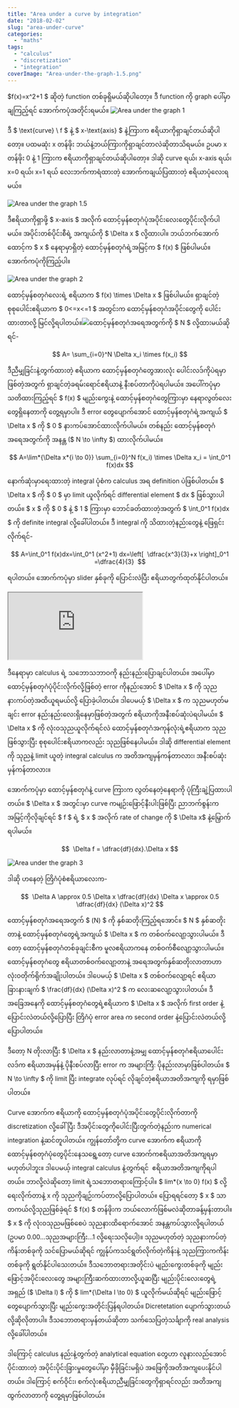 ```yaml
---
title: "Area under a curve by integration"
date: "2018-02-02"
slug: "area-under-curve"
categories:
  - "maths"
tags:
  - "calculus"
  - "discretization"
  - "integration"
coverImage: "Area-under-the-graph-1.5.png"
---
```


$f(x)=x^2+1 $ ဆိုတဲ့ function တစ်ခုရှိမယ်ဆိုပါတော့။ ဒီ function ကို graph ပေါ်မှာချကြည့်ရင် အောက်ကပုံအတိုင်းရမယ်။
![Area under the graph 1](images/Area-under-the-graph-1.png)

ဒီ $ \text{curve} \ f $ နဲ့ $ x-\text{axis} $ နဲ့ကြားက ဧရိယာကိုရှာချင်တယ်ဆိုပါတော့။ ပထမဆုံး x တန်ဖိုး ဘယ်နဲ့ဘယ်ကြားကိုရှာချင်တာလဲဆိုတာသိရမယ်။ ဥပမာ x တန်ဖိုး 0 နဲ့ 1 ကြားက ဧရိယာကိုရှာချင်တယ်ဆိုပါတော့။ ဒါဆို curve ရယ်၊ x-axis ရယ်၊ x=0 ရယ်၊ x=1 ရယ် လေးဘက်ကာရံထားတဲ့ အောက်ကချယ်ပြထားတဲ့ ဧရိယာပုံလေးရမယ်။

![Area under the graph 1.5](images/Area-under-the-graph-1.5.png)

ဒီဧရိယာကိုရှာဖို့ $ x-axis $ အလိုက် ထောင့်မှန်စတုဂံပုံအပိုင်းလေးတွေပိုင်းလိုက်ပါမယ်။ အပိုင်းတစ်ပိုင်းစီရဲ့ အကျယ်ကို $ \Delta x $ လို့ထားပါ။ ဘယ်ဘက်အောက်ထောင့်က $ x $ နေရာမှာရှိတဲ့ ထောင့်မှန်စတုဂံရဲ့အမြင့်က $ f(x) $ ဖြစ်ပါမယ်။ အောက်ကပုံကိုကြည့်ပါ။

![Area under the graph 2](images/Area-under-the-graph-2.png)

ထောင့်မှန်စတုဂံလေးရဲ့ ဧရိယာက $ f(x) \times \Delta x $ ဖြစ်ပါမယ်။ ရှာချင်တဲ့စုစုပေါင်းဧရိယာက $ 0<=x<=1 $ အတွင်းက ထောင့်မှန်စတုဂံအပိုင်းတွေကို ပေါင်းထားတာလို့ မြင်လို့ရပါတယ်။![](images/Area-under-the-graph-2.5.png)ထောင့်မှန်စတုဂံအရေအတွက်ကို $ N $ လို့ထားမယ်ဆိုရင်-

$$
A= \sum_{i=0}^N \Delta x_i \times f(x_i)
$$

ဒီညီမျှခြင်းနဲ့တွက်ထားတဲ့ ဧရိယာက ထောင့်မှန်စတုဂံတွေအားလုံး ပေါင်းလဒ်ကိုပဲရမှာဖြစ်တဲ့အတွက် ရှာချင်တဲ့ခရမ်းရောင်ဧရိယာနဲ့ နီးစပ်တာကိုပဲရပါမယ်။ အပေါ်ကပုံမှာ သတိထားကြည့်ရင် $ f(x) $ မျည်းကွေးနဲ့ ထောင့်မှန်စတုဂံတွေကြားမှာ နေရာလွတ်လေးတွေရှိနေတာကို တွေ့ရမှာပါ။ ဒီ error တွေပျောက်အောင် ထောင့်မှန်စတုဂံရဲ့အကျယ် $ \Delta x $ ကို $ 0 $ နားကပ်အောင်ထားလိုက်ပါမယ်။ တစ်နည်း ထောင့်မှန်စတုဂံအရေအတွက်ကို အနန္တ ($ N \to \infty $) ထားလိုက်ပါမယ်။

$$
A=\lim*{\Delta x*{i \to 0}} \sum_{i=0}^N f(x_i) \times \Delta x_i = \int_0^1 f(x)dx
$$

နောက်ဆုံးမှာရေးထားတဲ့ integral ပုံစံက calculus အရ definition ပဲဖြစ်ပါတယ်။ $ \Delta x $ ကို $ 0 $ မှာ limit ယူလိုက်ရင် differential element $ dx $ ဖြစ်သွားပါတယ်။ $ x $ ကို $ 0 $ နဲ့ $ 1 $ ကြားမှာ ဘောင်ခတ်ထားတဲ့အတွက် $ \int_0^1 f(x)dx $ ကို definite integral လို့ခေါ်ပါတယ်။ ဒီ integral ကို သိထားတဲ့နည်းတွေနဲ့ ဖြေရှင်းလိုက်ရင်-

$$
A=\int_0^1 f(x)dx=\int_0^1 (x^2+1) dx=\left[  \dfrac{x^3}{3}+x \right]_0^1 =\dfrac{4}{3} 
$$

ရပါတယ်။ အောက်ကပုံမှာ slider နှစ်ခုကို ပြောင်းလဲပြီး ဧရိယာတွက်ထုတ်နိုင်ပါတယ်။

<Iframe title="Area under the curve" src="https://www.geogebra.org/material/iframe/id/DkeDsqTU/width/960/height/670/border/888888/smb/false/stb/false/stbh/false/ai/false/asb/false/sri/true/rc/false/ld/false/sdz/true/ctl/false"></Iframe>

ဒီနေရာမှာ calculus ရဲ့ သဘောသဘာဝကို နည်းနည်းပြောချင်ပါတယ်။ အပေါ်မှာ ထောင့်မှန်စတုဂံပုံပိုင်းလိုက်လို့ဖြစ်တဲ့ error ကိုနည်းအောင် $ \Delta x $ ကို သုညနားကပ်တဲ့အထိယူရမယ်လို့ ပြောခဲ့ပါတယ်။ ဒါပေမယ့် $ \Delta x $ က သုညမဟုတ်မချင်း error နည်းနည်းလေးရှိနေမှာဖြစ်တဲ့အတွက် ဧရိယာကိုအနီးစပ်ဆုံးပဲရပါမယ်။ $ \Delta x $ ကို လုံးဝသုညယူလိုက်ရင်လဲ ထောင့်မှန်စတုဂံအကုန်လုံးရဲ့ဧရိယာက သုညဖြစ်သွားပြီး စုစုပေါင်းဧရိယာကလည်း သုညဖြစ်နေပါမယ်။ ဒါဆို differential element ကို သုညနဲ့ limit ယူတဲ့ integral calculus က အတိအကျမှန်ကန်တာလား၊ အနီးစပ်ဆုံးမှန်ကန်တာလား။

အောက်ကပုံမှာ ထောင့်မှန်စတုဂံနဲ့ curve ကြားက လွတ်နေတဲ့နေရာကို ပုံကြီးချဲ့ပြထားပါတယ်။ $ \Delta x $ အတွင်းမှာ curve ကမျဉ်းဖြောင့်နီးပါးဖြစ်ပြီး ညာဘက်စွန်းကအမြင့်ကိုလိုချင်ရင် $ f $ ရဲ့ $ x $ အလိုက် rate of change ကို $ \Delta x$ နဲ့မြှောက်ရပါမယ်။

$$
 \Delta f = \dfrac{df}{dx}.\Delta x
$$

![Area under the graph 3](images/Area-under-the-graph-3.png)

ဒါဆို ဟနေတဲ့ တြိဂံပုံစံဧရိယာလေးက-

$$
 \Delta A \approx 0.5 \Delta x \dfrac{df}{dx} \Delta x \approx 0.5 \dfrac{df}{dx} (\Delta x)^2
$$

ထောင့်မှန်စတုဂံအရေအတွက် $ (N) $ ကို နှစ်ဆတိုးကြည့်ရအောင်။ $ N $ နှစ်ဆတိုးတာနဲ့ ထောင့်မှန်စတုဂံတွေရဲ့အကျယ် $ \Delta x $ က တစ်ဝက်လျော့သွားပါမယ်။ ဒီတော့ ထောင့်မှန်စတုဂံတစ်ခုချင်းစီက မူလဧရိယာကနေ တစ်ဝက်စီလျော့သွားပါမယ်။ ထောင့်မှန်စတုဂံတွေ ဧရိယာတစ်ဝက်လျော့တာနဲ့ အရေအတွက်နှစ်ဆတိုးလာတာဟာ လုံးဝတိုက်ရိုက်အချိုးပါတယ်။ ဒါပေမယ့် $ \Delta x $ တစ်ဝက်လျော့ရင် ဧရိယာခြားနားချက် $ \frac{df}{dx} (\Delta x)^2 $ က လေးဆလျော့သွားပါတယ်။ ဒီအခြေအနေကို ထောင့်မှန်စတုဂံတွေရဲ့ဧရိယာက $ \Delta x $ အလိုက် first order နဲ့ပြောင်းလဲတယ်လို့ပြောပြီး တြိဂံပုံ error area က second order နဲ့ပြောင်းလဲတယ်လို့ပြောပါတယ်။

ဒီတော့ N တိုးလာပြီး $ \Delta x $ နည်းလာတာနဲ့အမျှ ထောင့်မှန်စတုဂံဧရိယာပေါင်းလဒ်က ဧရိယာအမှန်နဲ့ ပိုနီးစပ်လာပြီး error က အများကြီ: ပိုနည်းလာမှာဖြစ်ပါတယ်။ $ N \to \infty $ ကို limit ပြီး integrate လုပ်ရင် လိုချင်တဲ့ဧရိယာအတိအကျကို ရမှာဖြစ်ပါတယ်။

Curve အောက်က ဧရိယာကို ထောင့်မှန်စတုဂံပုံအပိုင်းတွေပိုင်းလိုက်တာကို discretization လို့ခေါ်ပြီး ဒီအပိုင်းတွေကိုပေါင်းပြီးတွက်တဲ့နည်းက numerical integration နဲ့ဆင်တူပါတယ်။ ကျွန်တော်တို့က curve အောက်က ဧရိယာကို ထောင့်မှန်စတုဂံပုံတွေပိုင်းနေသရွေ့တော့ curve အောက်ကဧရိယာအတိအကျရမှာမဟုတ်ပါဘူး။ ဒါပေမယ့် integral calculus နဲ့တွက်ရင်  ဧရိယာအတိအကျကိုရပါတယ်။ ဘာလို့လဲဆိုတော့ limit ရဲ့သဘောတရားကြောင့်ပါ။ $ lim*{x \to 0} f(x) $ လို့ရေးလိုက်တာနဲ့ x ကို သုညကိုချဉ်းကပ်တာလို့ပြောပါတယ်။ ပြောရရင်တော့ $ x $ သာတကယ်လို့သုညဖြစ်ခဲ့ရင် $ f(x) $ တန်ဖိုးက ဘယ်လောက်ဖြစ်မလဲဆိုတာခန့်မှန်းတာပါ။ $ x $ ကို လုံးဝသုညမဖြစ်စေပဲ သုညနားထိရောက်အောင် အနန္တကပ်သွားလို့ရပါတယ် (ဥပမာ 0.00…သုညအများကြီး…1 လို့ရေးသလိုပေါ့)။ သုညမဟုတ်တဲ့ သုညနားကပ်တဲ့ကိန်းတစ်ခုကို သင်ပြောမယ်ဆိုရင် ကျွန်ုပ်ကသင်ရွတ်လိုက်တဲ့ကိန်းနဲ့ သုညကြားကကိန်းတစ်ခုကို ရွတ်နိုင်ပါသေးတယ်။ ဒီသဘောတရားအတိုင်းပဲ မျည်းကွေးတစ်ခုကို မျည်းဖြောင့်အပိုင်းလေးတွေ အများကြီးဆက်ထားတာလို့ယူဆပြီး မျည်းပိုင်းလေးတွေရဲ့အရှည် ($ \Delta l) $ ကို $ lim*{\Delta l \to 0} $ ယူလိုက်မယ်ဆိုရင် မျည်းဖြောင့်တွေပျောက်သွားပြီး မျည်းကွေးအတိုင်းပြန်ရပါတယ်။ Dicretetation ပျောက်သွားတယ်လို့ဆိုလိုတာပါ။ ဒီသဘောတရားမှန်တယ်ဆိုတာ သက်သေပြတဲ့သင်္ချာကို real analysis လို့ခေါ်ပါတယ်။

ဒါကြောင့် calculus နည်းနဲ့တွက်တဲ့ analytical equation တွေဟာ လူနားလည်အောင်ပိုင်းထားတဲ့ အပိုင်းပိုင်းခြားမှုတွေပေါ်မှာ မှီခိုခြင်းမရှိပဲ အဖြေကိုအတိအကျပေးနိုင်ပါတယ်။ ဒါကြောင့် စက်ဝိုင်း၊ စက်လုံးဧရိယာညီမျှခြင်းတွေကိုရှာရင်လည်း အတိအကျထွက်လာတာကို တွေ့ရမှာဖြစ်ပါတယ်။
